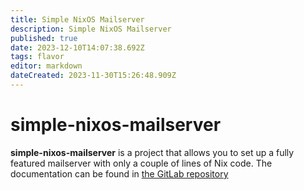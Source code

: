 ```yaml
---
title: Simple NixOS Mailserver
description: Simple NixOS Mailserver
published: true
date: 2023-12-10T14:07:38.692Z
tags: flavor
editor: markdown
dateCreated: 2023-11-30T15:26:48.909Z
---
```


# simple-nixos-mailserver
**simple-nixos-mailserver** is a project that allows you to set up a fully featured mailserver with only a couple of lines of Nix code. The documentation can be found in [the GitLab repository](https://gitlab.com/simple-nixos-mailserver/nixos-mailserver)